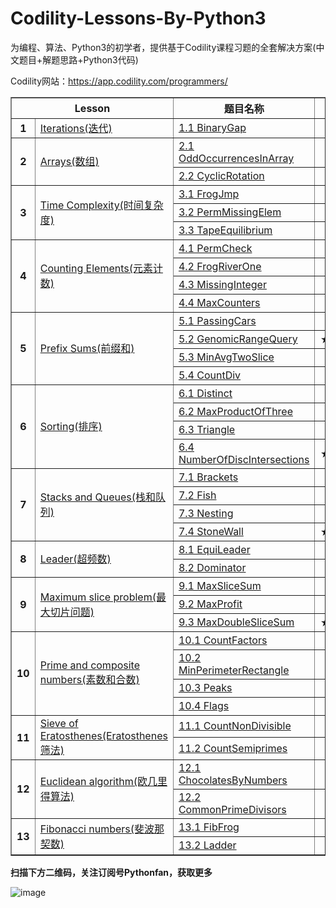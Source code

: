 # Codility-Lessons-By-Python3
为编程、算法、Python3的初学者，提供基于Codility课程习题的全套解决方案(中文题目+解题思路+Python3代码)


Codility网站：https://app.codility.com/programmers/


  
<body>   
<table cellspacing="1" cellpadding="1" frame="solid" border="1"  align='border_left'>   
	

<tr>   
	<th colspan="2"> Lesson</th>
	<th> 题目名称</th>
	<th> 难度</th>
	<th> 结果</th>
</tr>  
<tr>   
	<th> 1</th>
	<td><a href="https://github.com/Anfany/Codility-Lessons-By-Python3/tree/master/L1_Iterations">Iterations(迭代)</a></td>
	<td><a href="https://github.com/Anfany/Codility-Lessons-By-Python3/blob/master/L1_Iterations/1.1%20BinaryGap.md">1.1 BinaryGap</a></td>
	<th> ★</th>
	<th> 100%</th>
</tr> 



<tr>   
	<th rowspan="2"> 2</th>
	<td rowspan="2" style='border-left'><a href="https://github.com/Anfany/Codility-Lessons-By-Python3/tree/master/L2_Arrays">Arrays(数组)</a></td>
	<td><a href="https://github.com/Anfany/Codility-Lessons-By-Python3/blob/master/L2_Arrays/2.1%20OddOccurrencesInArray.md">2.1 OddOccurrencesInArray</a></td>
	<th> ★</th>	
	<th> 100%</th>	
</tr> 
<tr> 
	<td><a href="https://github.com/Anfany/Codility-Lessons-By-Python3/blob/master/L2_Arrays/2.2%20CyclicRotation.md">2.2 CyclicRotation</a></td>
	<th> ★</th>
	<th> 100%</th>	
</tr> 

<tr>   
	<th rowspan="3"> 3</th>
	<td rowspan="3"><a href="https://github.com/Anfany/Codility-Lessons-By-Python3/tree/master/L3_Time%20Complexity">Time Complexity(时间复杂度)</a></td>
	<td><a href="https://github.com/Anfany/Codility-Lessons-By-Python3/blob/master/L3_Time%20Complexity/3.1%20FrogJmp.md">3.1 FrogJmp</a></td>
	<th> ★</th>
	<th> 100%</th>	
</tr> 
<tr> 
	<td><a href="https://github.com/Anfany/Codility-Lessons-By-Python3/blob/master/L3_Time%20Complexity/3.2%20PermMissingElem.md">3.2 PermMissingElem</a></td>
	<th> ★</th>
	<th> 100%</th>	
</tr> 
<tr> 
	<td><a href="https://github.com/Anfany/Codility-Lessons-By-Python3/blob/master/L3_Time%20Complexity/3.3%20TapeEquilibrium.md">3.3 TapeEquilibrium</a></td>
	<th> ★★</th>
	<th> 100%</th>	
</tr> 




<tr>   
	<th rowspan="4"> 4</th>
	<td rowspan="4"><a href="https://github.com/Anfany/Codility-Lessons-By-Python3/tree/master/L4_Counting%20Elements">Counting Elements(元素计数)</a></td>
	<td><a href="https://github.com/Anfany/Codility-Lessons-By-Python3/blob/master/L4_Counting%20Elements/4.1%20PermCheck.md">4.1 PermCheck</a></td>
	<th> ★</th>
	<th> 100%</th>	
</tr> 
<tr> 
	<td><a href="https://github.com/Anfany/Codility-Lessons-By-Python3/blob/master/L4_Counting%20Elements/4.2%20FrogRiverOne.md">4.2 FrogRiverOne</a></td>
	<th> ★</th>
	<th> 100%</th>	
</tr> 
<tr> 
	<td><a href="https://github.com/Anfany/Codility-Lessons-By-Python3/blob/master/L4_Counting%20Elements/4.3%20MissingInteger.md">4.3 MissingInteger</a></td>
	<th> ★</th>
	<th> 100%</th>	
</tr> 
<tr> 
	<td><a href="https://github.com/Anfany/Codility-Lessons-By-Python3/blob/master/L4_Counting%20Elements/4.4%20MaxCounters.md">4.4 MaxCounters</a></td>
	<th> ★★</th>
	<th> 100%</th>	
</tr> 


<tr>   
	<th rowspan="4"> 5</th>
	<td rowspan="4"><a href="https://github.com/Anfany/Codility-Lessons-By-Python3/tree/master/L5_Prefix%20Sums">
Prefix Sums(前缀和)</a></td>
	<td><a href="https://github.com/Anfany/Codility-Lessons-By-Python3/blob/master/L5_Prefix%20Sums/5.1%20PassingCars.md">5.1 PassingCars</a></td>
	<th> ★★</th>
	<th> 100%</th>	
</tr> 
<tr> 
	<td><a href="https://github.com/Anfany/Codility-Lessons-By-Python3/blob/master/L5_Prefix%20Sums/5.2%20GenomicRangeQuery.md">5.2 GenomicRangeQuery</a></td>
	<th> ★★★</th>
	<th> 100%</th>	
</tr> 
<tr> 
	<td><a href="https://github.com/Anfany/Codility-Lessons-By-Python3/blob/master/L5_Prefix%20Sums/5.3%20MinAvgTwoSlice.md">5.3 MinAvgTwoSlice</a></td>
	<th> ★★</th>
	<th> 100%</th>	
</tr> 
<tr> 
	<td><a href="https://github.com/Anfany/Codility-Lessons-By-Python3/blob/master/L5_Prefix%20Sums/5.4%20CountDiv.md">5.4 CountDiv</a></td>
	<th> ★</th>
	<th> 100%</th>	
</tr> 



<tr>   
	<th rowspan="4"> 6</th>
	<td rowspan="4"><a href="https://github.com/Anfany/Codility-Lessons-By-Python3/tree/master/L6_Sorting">
Sorting(排序)</a></td>
	<td><a href="https://github.com/Anfany/Codility-Lessons-By-Python3/blob/master/L6_Sorting/6.1%20Distinct.md">6.1 Distinct</a></td>
	<th> ★</th>
	<th> 100%</th>	
</tr> 
<tr> 
	<td><a href="https://github.com/Anfany/Codility-Lessons-By-Python3/blob/master/L6_Sorting/6.2%20MaxProductOfThree.md">6.2 MaxProductOfThree</a></td>
	<th> ★</th>
	<th> 100%</th>	
</tr> 
<tr> 
	<td><a href="https://github.com/Anfany/Codility-Lessons-By-Python3/blob/master/L6_Sorting/6.3%20Triangle.md">6.3 Triangle</a></td>
	<th> ★</th>
	<th> 100%</th>	
</tr> 

<tr> 
	<td><a href="https://github.com/Anfany/Codility-Lessons-By-Python3/blob/master/L6_Sorting/6.4%20NumberOfDiscIntersections.md">6.4 NumberOfDiscIntersections</a></td>
	<th> ★★★</th>
	<th> 100%</th>	
</tr> 





<tr>   
	<th rowspan="4"> 7</th>
	<td rowspan="4"><a href="https://github.com/Anfany/Codility-Lessons-By-Python3/tree/master/L7_Stacks%20and%20Queues">
Stacks and Queues(栈和队列)</a></td>
	<td><a href="https://github.com/Anfany/Codility-Lessons-By-Python3/blob/master/L7_Stacks%20and%20Queues/7.1%20Brackets.md">7.1 Brackets</a></td>
	<th> ★</th>
	<th> 100%</th>	
</tr> 
<tr> 
	<td><a href="https://github.com/Anfany/Codility-Lessons-By-Python3/blob/master/L7_Stacks%20and%20Queues/7.2%20Fish.md">7.2 Fish</a></td>
	<th> ★★</th>
	<th> 100%</th>	
</tr> 
<tr> 
	<td><a href="https://github.com/Anfany/Codility-Lessons-By-Python3/blob/master/L7_Stacks%20and%20Queues/7.3%20Nesting.md">7.3 Nesting</a></td>
	<th> ★</th>
	<th> 100%</th>	
</tr> 

<tr> 
	<td><a href="https://github.com/Anfany/Codility-Lessons-By-Python3/blob/master/L7_Stacks%20and%20Queues/7.4%20StoneWall.md">7.4 StoneWall</a></td>
	<th> ★★★</th>
	<th> 100%</th>	
</tr> 





<tr>   
	<th rowspan="2"> 8</th>
	<td rowspan="2"><a href="https://github.com/Anfany/Codility-Lessons-By-Python3/tree/master/L8_Leader">
Leader(超频数)</a></td>
	<td><a href="https://github.com/Anfany/Codility-Lessons-By-Python3/blob/master/L8_Leader/8.1%20EquiLeader.md">8.1 EquiLeader</a></td>
	<th> ★</th>
	<th> 100%</th>	
</tr> 
<tr> 
	<td><a href="https://github.com/Anfany/Codility-Lessons-By-Python3/blob/master/L8_Leader/8.2%20Dominator.md">8.2 Dominator</a></td>
	<th> ★</th>
	<th> 100%</th>	
</tr> 




<tr>   
	<th rowspan="3"> 9</th>
	<td rowspan="3"><a href="https://github.com/Anfany/Codility-Lessons-By-Python3/tree/master/L9_Maximum%20Slice%20Problem">Maximum slice problem(最大切片问题)</a></td>
	<td><a href="https://github.com/Anfany/Codility-Lessons-By-Python3/blob/master/L9_Maximum%20Slice%20Problem/9.1%20MaxSliceSum.md">9.1 MaxSliceSum</a></td>
	<th> ★★</th>
	<th> 100%</th>	
</tr> 
<tr> 
	<td><a href="https://github.com/Anfany/Codility-Lessons-By-Python3/blob/master/L9_Maximum%20Slice%20Problem/9.2%20MaxProfit.md">9.2 MaxProfit</a></td>
	<th> ★★</th>
	<th> 100%</th>	
</tr> 
<tr> 
	<td><a href="https://github.com/Anfany/Codility-Lessons-By-Python3/blob/master/L9_Maximum%20Slice%20Problem/9.3%20%20MaxDoubleSliceSum.md">9.3 MaxDoubleSliceSum</a></td>
	<th> ★★★</th>
	<th> 100%</th>	
</tr> 



<tr>   
	<th rowspan="4"> 10</th>
	<td rowspan="4"><a href="https://github.com/Anfany/Codility-Lessons-By-Python3/tree/master/L10_Prime%20and%20composite%20numbers">Prime and composite numbers(素数和合数)</a></td>
	<td><a href="https://github.com/Anfany/Codility-Lessons-By-Python3/blob/master/L10_Prime%20and%20composite%20numbers/10.1%20CountFactors.md">10.1 CountFactors</a></td>
	<th> ★</th>
	<th> 100%</th>	
</tr> 
<tr> 
	<td><a href="https://github.com/Anfany/Codility-Lessons-By-Python3/blob/master/L10_Prime%20and%20composite%20numbers/10.2%20MinPerimeterRectangle.md">10.2 MinPerimeterRectangle</a></td>
	<th> ★</th>
	<th> 100%</th>	
</tr> 
<tr> 
	<td><a href="https://github.com/Anfany/Codility-Lessons-By-Python3/blob/master/L10_Prime%20and%20composite%20numbers/10.3%20Peaks.md">10.3 Peaks</a></td>
	<th> ★★</th>
	<th> 100%</th>	
</tr> 
<tr> 
	<td><a href="https://github.com/Anfany/Codility-Lessons-By-Python3/blob/master/L10_Prime%20and%20composite%20numbers/10.4%20Flags.md">10.4 Flags</a></td>
	<th> ★★</th>
	<th> 100%</th>	
</tr> 


<tr>   
	<th rowspan="2"> 11</th>
	<td rowspan="2"><a href="https://github.com/Anfany/Codility-Lessons-By-Python3/tree/master/L11_Sieve%20of%20Eratosthenes">Sieve of Eratosthenes(Eratosthenes筛法)</a></td>
	<td><a href="https://github.com/Anfany/Codility-Lessons-By-Python3/blob/master/L11_Sieve%20of%20Eratosthenes/11.1%20CountNonDivisible.md">11.1 CountNonDivisible</a></td>
	<th> ★</th>
	<th> 100%</th>	
</tr> 
<tr> 
	<td><a href="https://github.com/Anfany/Codility-Lessons-By-Python3/blob/master/L11_Sieve%20of%20Eratosthenes/11.2%20CountSemiprimes.md">11.2 CountSemiprimes</a></td>
	<th> ★</th>
	<th> 100%</th>	
</tr> 


<tr>   
	<th rowspan="2"> 12</th>
	<td rowspan="2"><a href="https://github.com/Anfany/Codility-Lessons-By-Python3/tree/master/L12_Euclidean%20algorithm">Euclidean algorithm(欧几里得算法)</a></td>
	<td><a href="https://github.com/Anfany/Codility-Lessons-By-Python3/blob/master/L12_Euclidean%20algorithm/12.1%20ChocolatesByNumbers.md">12.1 ChocolatesByNumbers</a></td>
	<th> ★</th>
	<th> 100%</th>	
</tr> 
<tr> 
	<td><a href="https://github.com/Anfany/Codility-Lessons-By-Python3/blob/master/L12_Euclidean%20algorithm/12.2%20CommonPrimeDivisors.md">12.2 CommonPrimeDivisors</a></td>
	<th> ★★</th>
	<th> 100%</th>	
</tr> 


<tr>   
	<th rowspan="2"> 13</th>
	<td rowspan="2"><a href="https://github.com/Anfany/Codility-Lessons-By-Python3/tree/master/L13_Fibonacci%20numbers">Fibonacci numbers(斐波那契数)</a></td>
	<td><a href="https://github.com/Anfany/Codility-Lessons-By-Python3/blob/master/L13_Fibonacci%20numbers/13.1%20FibFrog.md">13.1 FibFrog</a></td>
	<th> ★</th>
	<th> 100%</th>	
</tr> 
<tr> 
	<td><a href="https://github.com/Anfany/Codility-Lessons-By-Python3/blob/master/L13_Fibonacci%20numbers/13.2%20Ladder.md">13.2 Ladder</a></td>
	<th> ★</th>
	<th> 100%</th>	
</tr> 


</table>   
</body>  

**扫描下方二维码，关注订阅号Pythonfan，获取更多**

![image](https://github.com/Anfany/Machine-Learning-for-Beginner-by-Python3/blob/master/pythonfan_anfany.jpg)

